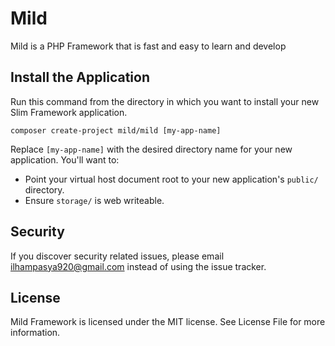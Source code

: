 # Mild
Mild is a PHP Framework that is fast and easy to learn and develop

## Install the Application

Run this command from the directory in which you want to install your new Slim Framework application.

    composer create-project mild/mild [my-app-name]

Replace `[my-app-name]` with the desired directory name for your new application. You'll want to:

* Point your virtual host document root to your new application's `public/` directory.
* Ensure `storage/` is web writeable.

## Security

If you discover security related issues, please email ilhampasya920@gmail.com instead of using the issue tracker.

## License

Mild Framework is licensed under the MIT license. See License File for more information.